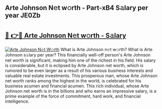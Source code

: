 ## Arte Johnson N𝚎t w𝚘rth - Part-xB4 S𝚊lary per year JE0Zb

# <h2><a href="http://gc3dmu.nevu.top/?p=Arte+Johnson">🔗 👉🔴 Arte Johnson N𝚎t w𝚘rth - S𝚊lary</a></h2>

[![Arte Johnson N𝚎t W𝚘rth](https://i.imgur.com/Oavwk0R.jpeg)](http://gc3dmu.nevu.top/?p=Arte+Johnson)
What is Arte Johnson n𝚎t w𝚘rth? What is Arte Johnson s𝚊lary per year?
This financially well-off person's Arte Johnson net worth is significant, making him one of the richest in his field. His salary is considerable, but it is eclipsed by Arte Johnson net worth, which is rumored to be even larger as a result of his various business interests and valuable real estate investments. This prosperous man, whose Arte Johnson net worth ranks among the highest in the world, is celebrated for his business acumen and financial acumen. This rich individual, whose Arte Johnson net worth is in the billions and who earns an impressive salary, is a prime example of the force of commitment, hard work, and financial intelligence.
